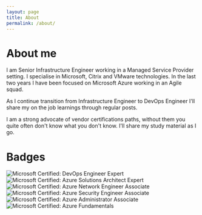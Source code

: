 ```yaml
---
layout: page
title: About
permalink: /about/
---
```


# About me

I am Senior Infrastructure Engineer working in a Managed Service Provider setting. 
I specialise in Microsoft, Citrix and VMware technologies.
In the last two years I have been focused on Microsoft Azure working in an Agile squad.

As I continue transition from Infrastructure Engineer to DevOps Engineer I'll share my on the job learnings through regular posts. 

I am a strong advocate of vendor certifications paths, without them you quite often don't know what you don't know. I'll share my study material as I go.

# Badges
![Microsoft Certified: DevOps Engineer Expert](/badges/microsoft-certified-devops-engineer-expert144x144.png)
![Microsoft Certified: Azure Solutions Architect Expert](/badges/microsoft-certified-azure-solutions-architect-expert144x144.png)
![Microsoft Certified: Azure Network Engineer Associate](/badges/microsoft-certified-azure-network-engineer-associate144x144.png)
![Microsoft Certified: Azure Security Engineer Associate](/badges/microsoft-certified-azure-security-engineer-associate144x144.png)
![Microsoft Certified: Azure Administrator Associate](/badges/microsoft-certified-azure-administrator-associate144x144.png)
![Microsoft Certified: Azure Fundamentals](/badges/microsoft-certified-azure-fundamentals144x144.png)